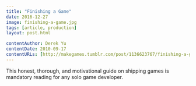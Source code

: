 ```yaml
---
title: "Finishing a Game"
date: 2016-12-27
image: finishing-a-game.jpg
tags: [article, production]
layout: post.html

contentAuthor: Derek Yu
contentDate: 2010-09-17
contentURLs: [http://makegames.tumblr.com/post/1136623767/finishing-a-game]
---
```


This honest, thorough, and motivational guide on shipping games is mandatory reading for any solo game developer.
